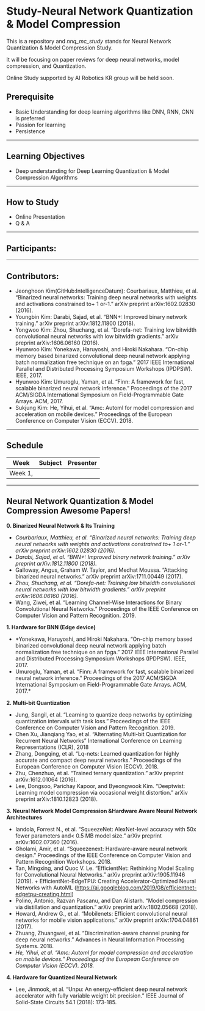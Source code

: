 # Study-Neural Network Quantization & Model Compression

This is a repository and *nnq_mc_study* stands for Neural Network Quantization &amp; Model Compression Study.<br>

It will be focusing on paper reviews for deep neural networks, model compression, and Quantization.

Online Study supported by AI Robotics KR group will be held soon.

## Prerequisite

- Basic Understanding for deep learning algorithms like DNN, RNN, CNN is preferred
- Passion for learning
- Persistence

---

## Learning Objectives

- Deep understanding for Deep Learning Quantization & Model Compression Algorithms

---

## How to Study

- Online Presentation
- Q & A

---
## Participants:

---
## Contributors:
 - Jeonghoon Kim(GitHub:IntelligenceDatum): Courbariaux, Matthieu, et al. “Binarized neural networks: Training deep neural networks with weights and activations constrained to+ 1 or-1.” arXiv preprint arXiv:1602.02830 (2016).
 - Youngbin Kim: Darabi, Sajad, et al. “BNN+: Improved binary network training.” arXiv preprint arXiv:1812.11800 (2018). 
 - Yongwoo Kim: Zhou, Shuchang, et al. “Dorefa-net: Training low bitwidth convolutional neural networks with low bitwidth gradients.” arXiv preprint arXiv:1606.06160 (2016).
 - Hyunwoo Kim: Yonekawa, Haruyoshi, and Hiroki Nakahara. “On-chip memory based binarized convolutional deep neural network applying batch normalization free technique on an fpga.” 2017 IEEE International Parallel and Distributed Processing Symposium Workshops (IPDPSW). IEEE, 2017. 
 - Hyunwoo Kim: Umuroglu, Yaman, et al. “Finn: A framework for fast, scalable binarized neural network inference.” Proceedings of the 2017 ACM/SIGDA International Symposium on Field-Programmable Gate Arrays. ACM, 2017.
 - Sukjung Kim: He, Yihui, et al. “Amc: Automl for model compression and acceleration on mobile devices.” Proceedings of the European Conference on Computer Vision (ECCV). 2018.

---
## Schedule



| Week      | Subject  | Presenter |
| ------------ | --------- | :---: |
| Week 1,  | |  |



---

## Neural Network Quantization & Model Compression Awesome Papers!

**0. Binarized Neural Network & Its Training**
 - *Courbariaux, Matthieu, et al. “Binarized neural networks: Training deep neural networks with weights and activations constrained to+ 1 or-1.” arXiv preprint arXiv:1602.02830 (2016).*
 - *Darabi, Sajad, et al. “BNN+: Improved binary network training.” arXiv preprint arXiv:1812.11800 (2018).*
 - Galloway, Angus, Graham W. Taylor, and Medhat Moussa. “Attacking binarized neural networks.” arXiv preprint arXiv:1711.00449 (2017).
 - *Zhou, Shuchang, et al. “Dorefa-net: Training low bitwidth convolutional neural networks with low bitwidth gradients.” arXiv preprint arXiv:1606.06160 (2016).*  
 - Wang, Ziwei, et al. “Learning Channel-Wise Interactions for Binary Convolutional Neural Networks.” Proceedings of the IEEE Conference on Computer Vision and Pattern Recognition. 2019.

**1. Hardware for BNN (Edge device)**
 - *Yonekawa, Haruyoshi, and Hiroki Nakahara. “On-chip memory based binarized convolutional deep neural network applying batch normalization free technique on an fpga.” 2017 IEEE International Parallel and Distributed Processing Symposium Workshops (IPDPSW). IEEE, 2017. 
 - Umuroglu, Yaman, et al. “Finn: A framework for fast, scalable binarized neural network inference.” Proceedings of the 2017 ACM/SIGDA International Symposium on Field-Programmable Gate Arrays. ACM, 2017.*

**2. Multi-bit Quantization** 
 - Jung, Sangil, et al. “Learning to quantize deep networks by optimizing quantization intervals with task loss.” Proceedings of the IEEE Conference on Computer Vision and Pattern Recognition. 2019.
 -  Chen Xu, Jianqiang Yao, et al. “Alternating Multi-bit Quantization for Recurrent Neural Networks” International Conference on Learning Representations (ICLR), 2018
 - Zhang, Dongqing, et al. “Lq-nets: Learned quantization for highly accurate and compact deep neural networks.” Proceedings of the European Conference on Computer Vision (ECCV). 2018.
 - Zhu, Chenzhuo, et al. “Trained ternary quantization.” arXiv preprint arXiv:1612.01064 (2016).
 - Lee, Dongsoo, Parichay Kapoor, and Byeongwook Kim. “Deeptwist: Learning model compression via occasional weight distortion.” arXiv preprint arXiv:1810.12823 (2018).

**3. Neural Network Model Compression &Hardware Aware Neural Network Architectures**
 - Iandola, Forrest N., et al. “SqueezeNet: AlexNet-level accuracy with 50x fewer parameters and< 0.5 MB model size.” arXiv preprint arXiv:1602.07360 (2016).
 - Gholami, Amir, et al. “Squeezenext: Hardware-aware neural network design.” Proceedings of the IEEE Conference on Computer Vision and Pattern Recognition Workshops. 2018.
 - Tan, Mingxing, and Quoc V. Le. “EfficientNet: Rethinking Model Scaling for Convolutional Neural Networks.” arXiv preprint arXiv:1905.11946 (2019). + EfficientNet-EdgeTPU: Creating Accelerator-Optimized Neural Networks with AutoML (https://ai.googleblog.com/2019/08/efficientnet-edgetpu-creating.html)
 - Polino, Antonio, Razvan Pascanu, and Dan Alistarh. “Model compression via distillation and quantization.” arXiv preprint arXiv:1802.05668 (2018).
 - Howard, Andrew G., et al. “Mobilenets: Efficient convolutional neural networks for mobile vision applications.” arXiv preprint arXiv:1704.04861 (2017).
 - Zhuang, Zhuangwei, et al. “Discrimination-aware channel pruning for deep neural networks.” Advances in Neural Information Processing Systems. 2018.
 - *He, Yihui, et al. “Amc: Automl for model compression and acceleration on mobile devices.” Proceedings of the European Conference on Computer Vision (ECCV). 2018.*

**4. Hardware for Quantized Neural Network**
 - Lee, Jinmook, et al. “Unpu: An energy-efficient deep neural network accelerator with fully variable weight bit precision.” IEEE Journal of Solid-State Circuits 54.1 (2018): 173-185.

